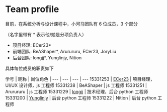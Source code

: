 # Team profile

目前，在系统分析与设计课程中，小河马团队有 6 位成员，3 个部分

（名字里带有 * 表示他/她是分项负责人）

- 项目经理: ECer23*
- 前端团队: BeAShaper*, Arurururu, ECer23, JoryLiu
- 后台团队: longjj*, Yunglinjy, Nition

具体每位成员的职责如下

学号 | 昵称 | 岗位角色 |
--- | --- | --- | ---
15331253 | [ECer23](http://www.ecr23.me) | 项目经理，UI/UX 设计师，js 工程师
15331238 | BeAShaper | js 工程师
15331251 | Arurururu | js 工程师
15331229 | [longjj](http://longjj.com/) | 技术经理，后台 python 工程师
15331200 | [Yunglinjy](http://jylin.me/) | 后台 python 工程师
15331222 | Nition | 后台 python 工程师
